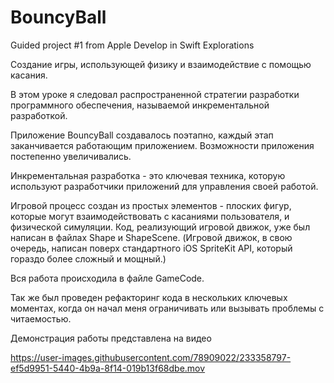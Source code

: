 # BouncyBall
Guided project #1 from Apple Develop in Swift Explorations

Создание игры, использующей физику и взаимодействие с помощью касания. 

В этом уроке я следовал распространенной стратегии разработки программного обеспечения, называемой инкрементальной разработкой. 

Приложение BouncyBall создавалось поэтапно, каждый этап заканчивается работающим приложением. Возможности приложения постепенно увеличивались.

Инкрементальная разработка - это ключевая техника, которую используют разработчики приложений для управления своей работой.

Игровой процесс создан из простых элементов - плоских фигур, которые могут взаимодействовать с касаниями пользователя, и физической симуляции. Код, реализующий игровой движок, уже был написан в файлах Shape и ShapeScene. (Игровой движок, в свою очередь, написан поверх стандартного iOS SpriteKit API, который гораздо более сложный и мощный.) 

Вся работа происходила в файле GameCode. 

Так же был проведен рефакторинг кода в нескольких ключевых моментах, когда он начал меня ограничивать или вызывать проблемы с читаемостью.

Демонстрация работы представлена на видео

https://user-images.githubusercontent.com/78909022/233358797-ef5d9951-5440-4b9a-8f14-019b13f68dbe.mov

